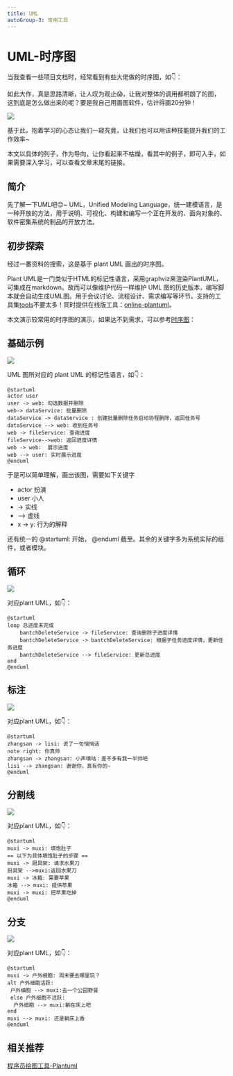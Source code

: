 ```yaml
---
title: UML
autoGroup-3: 常用工具
---
```


# UML-时序图

当我查看一些项目文档时，经常看到有些大佬做的时序图，如👇：

如此大作，真是思路清晰，让人叹为观止😱，让我对整体的调用都明朗了的图，这到底是怎么做出来的呢？要是我自己用画图软件，估计得画20分钟！

![](/uml.assets/uml时序图展示.drawio.png)

基于此，抱着学习的心态让我们一窥究竟，让我们也可以用该种技能提升我们的工作效率~

本文以具体的列子，作为导向，让你看起来不枯燥，看其中的例子，即可入手，如果需要深入学习，可以查看文章末尾的链接。

## 简介

先了解一下UML吧😊~ UML，Unified Modeling Language，统一建模语言，是一种开放的方法，用于说明、可视化、构建和编写一个正在开发的、面向对象的、软件密集系统的制品的开放方法。

## 初步探索

经过一番资料的搜索，这是基于 plant UML 画出的时序图。

Plant UML是一门类似于HTML的标记性语言，采用graphviz来渲染PlantUML，可集成在markdown。故而可以像维护代码一样维护 UML 图的历史版本，编写脚本就会自动生成UML图。用于会议讨论、流程设计、需求编写等环节。支持的工具集[tools](https://plantuml.com/zh/running)不要太多！同时提供在线版工具：[online-plantuml](http://www.plantuml.com/plantuml/uml/SyfFKj2rKt3CoKnELR1Io4ZDoSa70000)。

本文演示较常用的时序图的演示，如果达不到需求，可以参考[时序图](https://plantuml.com/zh/sequence-diagram)：

## 基础示例

![](/uml.assets/uml时序图展示.drawio.png)

UML 图所对应的 plant UML 的标记性语言，如👇：

```plant UML
@startuml
actor user
user -> web: 勾选数据并删除
web-> dataService: 批量删除
dataService -> dataService : 创建批量删除任务启动协程删除，返回任务号
dataService --> web: 收到任务号
web -> fileService: 查询进度
fileService-->web: 返回进度详情
web -> web:  展示进度
web --> user: 实时展示进度
@enduml
```

于是可以简单理解，画出该图，需要如下关键字

- actor    扮演
- user     小人
- ->          实线
- -->         虚线
- x -> y: 行为的解释

还有统一的 @startuml: 开始， @enduml 截至。其余的关键字多为系统实际的组件，或者模块。

## 循环

![](/uml.assets/plantUML循环.drawio.png)

对应plant UML，如👇：

```plant UML
@startuml
loop 总进度未完成
    bantchDeleteService -> fileService: 查询删除子进度详情
    bantchDeleteService -> bantchDeleteService: 根据子任务进度详情，更新任务进度
    bantchDeleteService --> fileService: 更新总进度
end
@enduml
```

## 标注

![](/uml.assets/标注.drawio.png)

对应plant UML，如👇：

```plant UML
@startuml
zhangsan -> lisi: 说了一句悄悄话
note right: 你真帅
zhangsan -> zhangsan: 小声嘀咕：差不多有我一半帅吧
lisi --> zhangsan: 谢谢你，真有你的~
@enduml
```

## 分割线

![](/uml.assets/分割线.drawio.png)

对应plant UML，如👇：

```
@startuml
muxi -> muxi: 填饱肚子
== 以下为具体填饱肚子的步骤 ==
muxi -> 厨具架: 请求水果刀
厨具架 -->muxi:返回水果刀
muxi -> 冰箱: 需要苹果
冰箱 --> muxi: 提供苹果
muxi -> muxi: 把苹果吃掉
@enduml
```

## 分支

![](/uml.assets/条件分支.drawio.png)

对应plant UML，如👇：

```
@startuml
muxi -> 户外细胞: 周末要去哪里玩？
alt 户外细胞活跃:
 户外细胞 --> muxi:去一个公园野餐
 else 户外细胞不活跃:
  户外细胞 --> muxi:躺在床上吧
end
muxi --> muxi: 还是躺床上香
@enduml
```

## 相关推荐

[程序员绘图工具-Plantuml](https://blog.csdn.net/AlbenXie/article/details/122048583)

